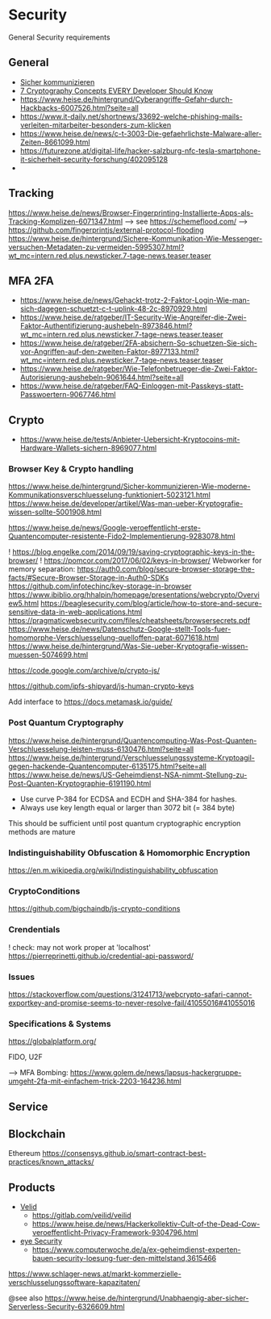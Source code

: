 Security
========

General Security requirements

## General

- [Sicher kommunizieren](https://www.heise.de/hintergrund/Sicher-kommunizieren-Wie-moderne-Kommunikationsverschluesselung-funktioniert-5023121.html)
- [7 Cryptography Concepts EVERY Developer Should Know](https://www.youtube.com/watch?v=NuyzuNBFWxQ)
- https://www.heise.de/hintergrund/Cyberangriffe-Gefahr-durch-Hackbacks-6007526.html?seite=all
- https://www.it-daily.net/shortnews/33692-welche-phishing-mails-verleiten-mitarbeiter-besonders-zum-klicken
- https://www.heise.de/news/c-t-3003-Die-gefaehrlichste-Malware-aller-Zeiten-8661099.html
- https://futurezone.at/digital-life/hacker-salzburg-nfc-tesla-smartphone-it-sicherheit-security-forschung/402095128
- 
## Tracking
https://www.heise.de/news/Browser-Fingerprinting-Installierte-Apps-als-Tracking-Komplizen-6071347.html
--> see https://schemeflood.com/
--> https://github.com/fingerprintjs/external-protocol-flooding
https://www.heise.de/hintergrund/Sichere-Kommunikation-Wie-Messenger-versuchen-Metadaten-zu-vermeiden-5995307.html?wt_mc=intern.red.plus.newsticker.7-tage-news.teaser.teaser

## MFA 2FA

- https://www.heise.de/news/Gehackt-trotz-2-Faktor-Login-Wie-man-sich-dagegen-schuetzt-c-t-uplink-48-2c-8970929.html
- https://www.heise.de/ratgeber/IT-Security-Wie-Angreifer-die-Zwei-Faktor-Authentifizierung-aushebeln-8973846.html?wt_mc=intern.red.plus.newsticker.7-tage-news.teaser.teaser
- https://www.heise.de/ratgeber/2FA-absichern-So-schuetzen-Sie-sich-vor-Angriffen-auf-den-zweiten-Faktor-8977133.html?wt_mc=intern.red.plus.newsticker.7-tage-news.teaser.teaser
- https://www.heise.de/ratgeber/Wie-Telefonbetrueger-die-Zwei-Faktor-Autorisierung-aushebeln-9061644.html?seite=all
- https://www.heise.de/ratgeber/FAQ-Einloggen-mit-Passkeys-statt-Passwoertern-9067746.html

## Crypto

- https://www.heise.de/tests/Anbieter-Uebersicht-Kryptocoins-mit-Hardware-Wallets-sichern-8969077.html

### Browser Key & Crypto handling
https://www.heise.de/hintergrund/Sicher-kommunizieren-Wie-moderne-Kommunikationsverschluesselung-funktioniert-5023121.html
https://www.heise.de/developer/artikel/Was-man-ueber-Kryptografie-wissen-sollte-5001908.html

https://www.heise.de/news/Google-veroeffentlicht-erste-Quantencomputer-resistente-Fido2-Implementierung-9283078.html

! https://blog.engelke.com/2014/09/19/saving-cryptographic-keys-in-the-browser/
! https://pomcor.com/2017/06/02/keys-in-browser/
Webworker for memory separation: https://auth0.com/blog/secure-browser-storage-the-facts/#Secure-Browser-Storage-in-Auth0-SDKs
https://github.com/infotechinc/key-storage-in-browser
https://www.ibiblio.org/hhalpin/homepage/presentations/webcrypto/Overview5.html
https://beaglesecurity.com/blog/article/how-to-store-and-secure-sensitive-data-in-web-applications.html
https://pragmaticwebsecurity.com/files/cheatsheets/browsersecrets.pdf
https://www.heise.de/news/Datenschutz-Google-stellt-Tools-fuer-homomorphe-Verschluesselung-quelloffen-parat-6071618.html
https://www.heise.de/hintergrund/Was-Sie-ueber-Kryptografie-wissen-muessen-5074699.html

https://code.google.com/archive/p/crypto-js/

https://github.com/ipfs-shipyard/js-human-crypto-keys

Add interface to https://docs.metamask.io/guide/

### Post Quantum Cryptography

https://www.heise.de/hintergrund/Quantencomputing-Was-Post-Quanten-Verschluesselung-leisten-muss-6130476.html?seite=all
https://www.heise.de/hintergrund/Verschluesselungssysteme-Kryptoagil-gegen-hackende-Quantencomputer-6135175.html?seite=all
https://www.heise.de/news/US-Geheimdienst-NSA-nimmt-Stellung-zu-Post-Quanten-Kryptographie-6191190.html

- Use curve P-384 for ECDSA and ECDH and SHA-384 for hashes.
- Always use key length equal or larger than 3072 bit (= 384 byte)

This should be sufficient until post quantum cryptographic encryption methods are mature

### Indistinguishability Obfuscation & Homomorphic Encryption

https://en.m.wikipedia.org/wiki/Indistinguishability_obfuscation

### CryptoConditions

https://github.com/bigchaindb/js-crypto-conditions

### Crendentials

! check: may not work proper at 'localhost'
https://pierreprinetti.github.io/credential-api-password/

### Issues

https://stackoverflow.com/questions/31241713/webcrypto-safari-cannot-exportkey-and-promise-seems-to-never-resolve-fail/41055016#41055016

### Specifications & Systems

https://globalplatform.org/

FIDO, U2F

--> MFA Bombing: https://www.golem.de/news/lapsus-hackergruppe-umgeht-2fa-mit-einfachem-trick-2203-164236.html

## Service


## Blockchain

Ethereum    https://consensys.github.io/smart-contract-best-practices/known_attacks/

## Products

- [Velid](https://www.heise.de/news/Hackerkollektiv-cDc-kuendigt-quelloffenes-Verschluesselungsframework-an-9240518.html)
  - https://gitlab.com/veilid/veilid
  - https://www.heise.de/news/Hackerkollektiv-Cult-of-the-Dead-Cow-veroeffentlicht-Privacy-Framework-9304796.html
- [eye Security](https://www.eye.security/de/)
  - https://www.computerwoche.de/a/ex-geheimdienst-experten-bauen-security-loesung-fuer-den-mittelstand,3615466

https://www.schlager-news.at/markt-kommerzielle-verschlusselungssoftware-kapazitaten/

@see also
https://www.heise.de/hintergrund/Unabhaengig-aber-sicher-Serverless-Security-6326609.html

